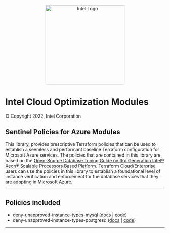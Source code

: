 <p align="center">
  <img src="https://github.com/intel/policy-library-intel-azure/blob/main/images/logo-classicblue-800px.png?raw=true" alt="Intel Logo" width="250"/>
</p>

# Intel Cloud Optimization Modules 

© Copyright 2022, Intel Corporation

## Sentinel Policies for Azure Modules

This library, provides prescriptive Terraform policies that can be used to establish a seemless and performant baseline Terraform configuration for Microsoft Azure services. The policies that are contained in this library are based on the [Open-Source Database Tuning Guide on 3rd Generation Intel® Xeon® Scalable Processors Based Platform](https://www.intel.com/content/dam/develop/external/us/en/documents/Open-Source-Database-Tuning-Guide-on-3rd-Generation-Intel-Xeon-Scalable-Processors.pdf). Terraform Cloud/Enterprise users can use the policies in this library to establish a foundational level of instance verification and enforcement for the database services that they are adopting in Microsoft Azure.

---

## Policies included

- deny-unapproved-instance-types-mysql ([docs](https://github.com/OTCShare2/policy-library-intel-azure/blob/main/docs/policies/deny-unapproved-instance-types-mysql.md) | [code](https://github.com/OTCShare2/policy-library-intel-azure/blob/main/policies/deny-unapproved-instance-types-mysql/deny-unapproved-instance-types-mysql.sentinel))
- deny-unapproved-instance-types-postgresq ([docs](https://github.com/OTCShare2/policy-library-intel-azure/blob/main/docs/policies/deny-unapproved-instance-types-postgresql.md) | [code](https://github.com/OTCShare2/policy-library-intel-azure/blob/main/policies/deny-unapproved-instance-types-postgresql/deny-unapproved-instance-types-postgresql.sentinel))

---
